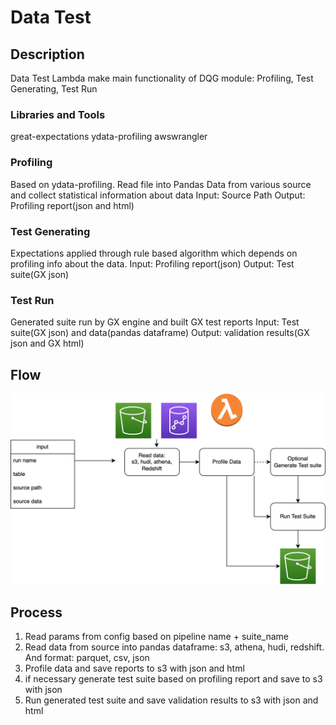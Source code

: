 # Data Test

## Description
Data Test Lambda make main functionality of DQG module: Profiling, Test Generating, Test Run

### Libraries and Tools
great-expectations
ydata-profiling
awswrangler

### Profiling
Based on ydata-profiling. Read file into Pandas Data from various source and collect statistical information about data
Input: Source Path
Output: Profiling report(json and html)

### Test Generating
Expectations applied through rule based algorithm which depends on profiling info about the data.
Input: Profiling report(json)
Output: Test suite(GX json)

### Test Run
Generated suite run by GX engine and built GX test reports
Input: Test suite(GX json) and data(pandas dataframe)
Output: validation results(GX json and GX html)

## Flow
![Preview Image](https://raw.githubusercontent.com/provectus/data-quality-gate/main/functions/data_test/data_test_flow.png)

## Process

1. Read params from config based on pipeline name + suite_name
2. Read data from source into pandas dataframe: s3, athena, hudi, redshift. And format: parquet, csv, json
3. Profile data and save reports to s3 with json and html
4. if necessary generate test suite based on profiling report and save to s3 with json
5. Run generated test suite and save validation results to s3 with json and html

